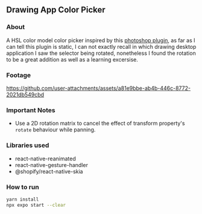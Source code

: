 ## Drawing App Color Picker

### About
A HSL color model color picker inspired by this [photoshop plugin](https://exchange.adobe.com/apps/cc/100511/magicpicker-professional-photoshop-color-wheel), as far as I can tell this plugin is static, I can not exactly recall in which drawing desktop application I saw the selector being rotated, nonetheless I found the rotation to be a great addition as well as a learning excersise.

### Footage
https://github.com/user-attachments/assets/a81e9bbe-ab4b-446c-8772-2021db549cbd

### Important Notes
- Use a 2D rotation matrix to cancel the effect of transform property's `rotate` behaviour while panning.

### Libraries used
- react-native-reanimated
- react-native-gesture-handler
- @shopify/react-native-skia

### How to run
```sh
yarn install
npx expo start --clear
```
